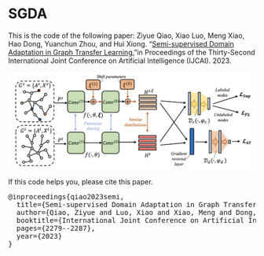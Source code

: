 # SGDA

This is the code of the following paper: Ziyue Qiao, Xiao Luo, Meng Xiao, Hao Dong, Yuanchun Zhou, and Hui Xiong. “[Semi-supervised Domain Adaptation in Graph Transfer Learning.](https://www.ijcai.org/proceedings/2023/0253.pdf)”in Proceedings of the Thirty-Second International Joint Conference on Artificial Intelligence (IJCAI). 2023.


![](https://github.com/joe817/img/blob/master/ijcai-sgda.png)

If this code helps you, please cite this paper.

<pre>
@inproceedings{qiao2023semi,
  title={Semi-supervised Domain Adaptation in Graph Transfer Learning},
  author={Qiao, Ziyue and Luo, Xiao and Xiao, Meng and Dong, Hao and Zhou, Yuanchun and Xiong, Hui}
  booktitle={International Joint Conference on Artificial Intelligence},
  pages={2279--2287},
  year={2023}
}
</pre>

